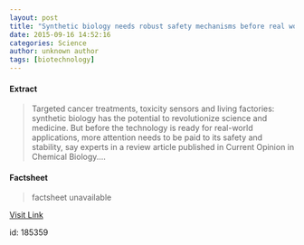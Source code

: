 ```yaml
---
layout: post
title: "Synthetic biology needs robust safety mechanisms before real world application"
date: 2015-09-16 14:52:16
categories: Science
author: unknown author
tags: [biotechnology]
---
```



#### Extract
>Targeted cancer treatments, toxicity sensors and living factories: synthetic biology has the potential to revolutionize science and medicine. But before the technology is ready for real-world applications, more attention needs to be paid to its safety and stability, say experts in a review article published in Current Opinion in Chemical Biology....

#### Factsheet
>factsheet unavailable

[Visit Link](http://phys.org/news/2015-09-synthetic-biology-robust-safety-mechanisms.html)

id:  185359


